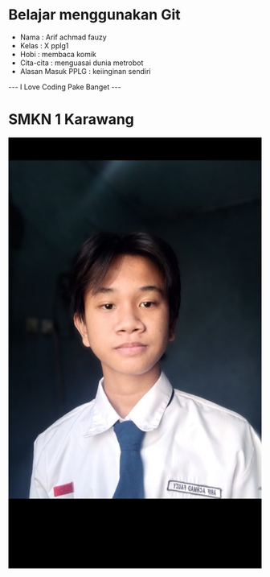 # Belajar menggunakan Git

- Nama              : Arif achmad fauzy
- Kelas             : X pplg1
- Hobi              : membaca komik
- Cita-cita         : menguasai dunia metrobot
- Alasan Masuk PPLG : keiinginan sendiri

--- I Love Coding Pake Banget ---

# SMKN 1 Karawang
![Neskar](img/ariff.jpg)